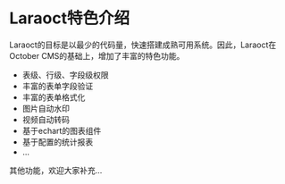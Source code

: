 # Laraoct特色介绍

Laraoct的目标是以最少的代码量，快速搭建成熟可用系统。因此，Laraoct在October CMS的基础上，增加了丰富的特色功能。

* 表级、行级、字段级权限
* 丰富的表单字段验证
* 丰富的表单格式化
* 图片自动水印
* 视频自动转码
* 基于echart的图表组件
* 基于配置的统计报表
* ...

其他功能，欢迎大家补充...